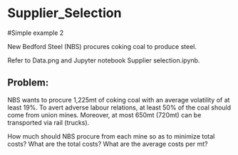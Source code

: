 # Supplier_Selection

#Simple example 2

New Bedford Steel (NBS) procures coking coal to produce steel.

Refer to Data.png and Jupyter notebook Supplier selection.ipynb.

## Problem:
NBS wants to procure 1,225mt of coking coal with an average volatility of at least 19%. To avert adverse labour relations, at least 50% of the coal should come from union mines. Moreover, at most 650mt (720mt) can be transported via rail (trucks).

How much should NBS procure from each mine so as to minimize total costs? What are the total costs? What are the average costs per mt?
